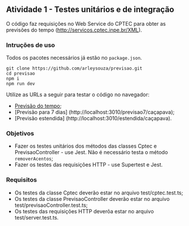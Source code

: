 ## Atividade 1 - Testes unitários e de integração

O código faz requisições no Web Service do CPTEC para obter as previsões do tempo (http://servicos.cptec.inpe.br/XML).

### Intruções de uso
Todos os pacotes necessários já estão no `package.json`.
```
git clone https://github.com/arleysouza/previsao.git
cd previsao
npm i
npm run dev
```
Utilize as URLs a seguir para testar o código no navegador:

- [Previsão do tempo](http://localhost:3010/previsao/caçapava);
- [Previsão para 7 dias] (http://localhost:3010/previsao7/caçapava);
- [Previsão estendida] (http://localhost:3010/estendida/caçapava).


### Objetivos
- Fazer os testes unitários dos métodos das classes Cptec e PrevisaoController - use Jest. Não é necessário testa o método `removerAcentos`; 
- Fazer os testes das requisições HTTP - use Supertest e Jest.

### Requisitos
- Os testes da classe Cptec deverão estar no arquivo test/cptec.test.ts;
- Os testes da classe PrevisaoController deverão estar no arquivo test/previsaoController.test.ts;
- Os testes das requisições HTTP deverõa estar no arquivo test/server.test.ts.
